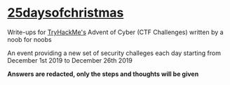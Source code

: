 # [25daysofchristmas](https://tryhackme.com/room/25daysofchristmas)
Write-ups for [TryHackMe's](https://tryhackme.com/) Advent of Cyber (CTF Challenges) written by a noob for noobs

An event providing a new set of security challeges each day starting from December 1st 2019 to December 26th 2019

**Answers are redacted, only the steps and thoughts will be given**
